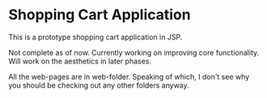 # Shopping Cart Application

This is a prototype shopping cart application in JSP. 

Not complete as of now. Currently working on improving core functionality.
Will work on the aesthetics in later phases.

All the web-pages are in web-folder. Speaking of which, I don't see why you should be checking out any other folders anyway.
